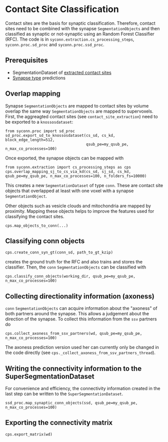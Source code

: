 # Contact Site Classification
Contact sites are the basis for synaptic classification. Therefore, contact sites need to be combined with the synapse `SegmentationObjects` and then classified as synaptic or not-synaptic using an Random Forest Classifier (RFC).
The code is in `syconn.extraction.cs_processing_steps`, `syconn.proc.sd_proc` and `syconn.proc.ssd_proc`.

## Prerequisites
* SegmentationDataset of [extracted contact sites](contact_site_extraction.md)
* [Synapse type](synapse_type.md) predictions

## Overlap mapping
Synapse `SegmentationObjects` are mapped to contact sites by volume overlap the same way `SegmentationObjects` are mapped to supervoxels. First, the aggreagted contact sites (see `contact_site_extraction`) need to be exported to a `knossosdataset`:

    from syconn.proc import sd_proc
    sd_proc.export_sd_to_knossosdataset(cs_sd, cs_kd, block_edge_length=512,
                                        qsub_pe=my_qsub_pe, n_max_co_processes=100)

Once exported, the synapse objects can be mapped with 

    from syconn.extraction import cs_processing_steps as cps
    cps.overlap_mapping_sj_to_cs_via_kd(cs_sd, sj_sd, cs_kd, qsub_pe=my_qsub_pe, n_max_co_processes=100, n_folders_fs=10000)


This creates a new `SegmentationDataset` of type `conn`. These are contact site objects that overlapped at least with one voxel with a synapse `SegmentationObject`.

Other objects such as vesicle clouds and mitochondria are mapped by proximity. Mapping these objects helps to improve the features used for classifying the contact sites.

    cps.map_objects_to_conn(...)



## Classifying conn objects
    cps.create_conn_syn_gt(conn_sd, path_to_gt_kzip)

creates the ground truth for the RFC and also trains and stores the classifier. Then, the `conn` `SegmentationObjects` can be classified with


    cps.classify_conn_objects(working_dir, qsub_pe=my_qsub_pe, n_max_co_processes=100)


## Collecting directionality information (axoness)
`conn` `SegmentationObjects` can acquire information about the "axoness" of both partners around the synapse. This allows
a judgement about the direction of the synapse. To collect this information from the `ssv` partners do

    cps.collect_axoness_from_ssv_partners(wd, qsub_pe=my_qsub_pe, n_max_co_processes=100)

The axoness prediction version used her can currently only be changed in the code directly (see `cps._collect_axoness_from_ssv_partners_thread`).


## Writing the connectivity information to the SuperSegmentationDataset
For convenience and efficiency, the connectivity information created in the last step can be written to the `SuperSegmentationDataset`.

    ssd_proc.map_synaptic_conn_objects(ssd, qsub_pe=my_qsub_pe, n_max_co_processes=100)

## Exporting the connectivity matrix
    cps.export_matrix(wd)
